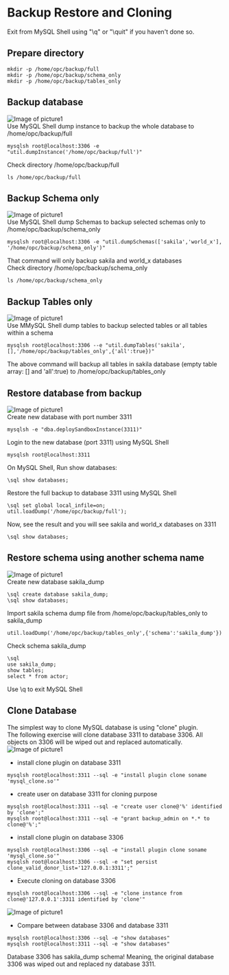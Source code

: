 # Backup Restore and Cloning
Exit from MySQL Shell using "\q" or "\quit" if you haven't done so.
## Prepare directory
```
mkdir -p /home/opc/backup/full
mkdir -p /home/opc/backup/schema_only
mkdir -p /home/opc/backup/tables_only
```
## Backup database
![Image of picture1](https://github.com/tripplea-sg/Cloud_Administration_Workshop/blob/main/Lab-5/Screenshot%202020-11-13%20at%2011.12.35%20AM.png)
</br>
Use MySQL Shell dump instance to backup the whole database to /home/opc/backup/full
```
mysqlsh root@localhost:3306 -e "util.dumpInstance('/home/opc/backup/full')"
```
Check directory /home/opc/backup/full
```
ls /home/opc/backup/full
```
## Backup Schema only
![Image of picture1](https://github.com/tripplea-sg/Cloud_Administration_Workshop/blob/main/Lab-5/Screenshot%202020-11-13%20at%2011.18.47%20AM.png)
</br>
Use MySQL Shell dump Schemas to backup selected schemas only to /home/opc/backup/schema_only 
```
mysqlsh root@localhost:3306 -e "util.dumpSchemas(['sakila','world_x'], '/home/opc/backup/schema_only')"
```
That command will only backup sakila and world_x databases </br>
Check directory /home/opc/backup/schema_only
```
ls /home/opc/backup/schema_only
```
## Backup Tables only
![Image of picture1](https://github.com/tripplea-sg/Cloud_Administration_Workshop/blob/main/Lab-5/Screenshot%202020-11-13%20at%2011.20.20%20AM.png)
</br>
Use MMySQL Shell dump tables to backup selected tables or all tables within a schema
```
mysqlsh root@localhost:3306 --e "util.dumpTables('sakila',[],'/home/opc/backup/tables_only',{'all':true})"
```
The above command will backup all tables in sakila database (empty table array: [] and 'all':true) to /home/opc/backup/tables_only
## Restore database from backup
![Image of picture1](https://github.com/tripplea-sg/Cloud_Administration_Workshop/blob/main/Lab-5/Screenshot%202020-11-13%20at%2011.39.09%20AM.png)
</br>
Create new database with port number 3311
```
mysqlsh -e "dba.deploySandboxInstance(3311)"
```
Login to the new database (port 3311) using MySQL Shell
```
mysqlsh root@localhost:3311 
```
On MySQL Shell, Run show databases:
```
\sql show databases;
```
Restore the full backup to database 3311 using MySQL Shell
```
\sql set global local_infile=on;
util.loadDump('/home/opc/backup/full');
```
Now, see the result and you will see sakila and world_x databases on 3311
```
\sql show databases;
```
## Restore schema using another schema name
![Image of picture1](https://github.com/tripplea-sg/Cloud_Administration_Workshop/blob/main/Lab-5/Screenshot%202020-11-13%20at%2011.39.35%20AM.png)
</br>
Create new database sakila_dump
```
\sql create database sakila_dump;
\sql show databases;
```
Import sakila schema dump file from  /home/opc/backup/tables_only to sakila_dump
```
util.loadDump('/home/opc/backup/tables_only',{'schema':'sakila_dump'})
```
Check schema sakila_dump
```
\sql
use sakila_dump;
show tables;
select * from actor;
```
Use \q to exit MySQL Shell
## Clone Database
The simplest way to clone MySQL database is using "clone" plugin. </br>
The following exercise will clone database 3311 to database 3306. All objects on 3306 will be wiped out and replaced automatically. </br>
![Image of picture1](https://github.com/tripplea-sg/Cloud_Administration_Workshop/blob/main/Lab-5/Screenshot%202020-11-13%20at%2011.46.25%20AM.png)
</br>
- install clone plugin on database 3311
```
mysqlsh root@localhost:3311 --sql -e "install plugin clone soname 'mysql_clone.so'"
```
- create user on database 3311 for cloning purpose
```
mysqlsh root@localhost:3311 --sql -e "create user clone@'%' identified by 'clone';"
mysqlsh root@localhost:3311 --sql -e "grant backup_admin on *.* to clone@'%';"
```
- install clone plugin on database 3306
```
mysqlsh root@localhost:3306 --sql -e "install plugin clone soname 'mysql_clone.so'"
mysqlsh root@localhost:3306 --sql -e "set persist clone_valid_donor_list='127.0.0.1:3311';"
```
- Execute cloning on database 3306
```
mysqlsh root@localhost:3306 --sql -e "clone instance from clone@'127.0.0.1':3311 identified by 'clone'"
```
![Image of picture1](https://github.com/tripplea-sg/Cloud_Administration_Workshop/blob/main/Lab-5/Screenshot%202020-11-13%20at%2011.47.04%20AM.png)
</br>
- Compare between database 3306 and database 3311
```
mysqlsh root@localhost:3306 --sql -e "show databases"
mysqlsh root@localhost:3311 --sql -e "show databases"
```
Database 3306 has sakila_dump schema! Meaning, the original database 3306 was wiped out and replaced ny database 3311.








